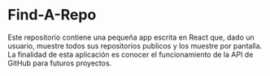 # Find-A-Repo

Este repositorio contiene una pequeña app escrita en React que, dado un usuario, muestre todos sus repositorios publicos y los muestre por pantalla.
La finalidad de esta aplicación es conocer el funcionamiento de la API de GitHub para futuros proyectos.
